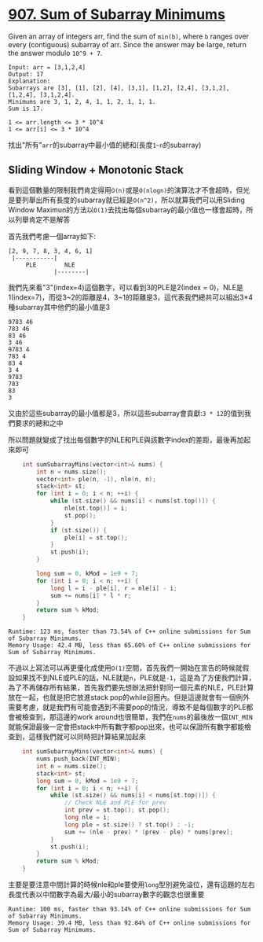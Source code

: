 # [907. Sum of Subarray Minimums](https://leetcode.com/problems/sum-of-subarray-minimums/)

Given an array of integers arr, find the sum of `min(b)`, where `b` ranges over every (contiguous) subarray of arr. Since the answer may be large, return the answer modulo `10^9 + 7`.

```
Input: arr = [3,1,2,4]
Output: 17
Explanation: 
Subarrays are [3], [1], [2], [4], [3,1], [1,2], [2,4], [3,1,2], [1,2,4], [3,1,2,4]. 
Minimums are 3, 1, 2, 4, 1, 1, 2, 1, 1, 1.
Sum is 17.
```

```
1 <= arr.length <= 3 * 10^4
1 <= arr[i] <= 3 * 10^4
```

找出"所有"`arr`的subarray中最小值的總和(長度`1~n`的subarray)

## Sliding Window + Monotonic Stack
看到這個數量的限制我們肯定得用`O(n)`或是`O(nlogn)`的演算法才不會超時，但光是要列舉出所有長度的subarray就已經是`O(n^2)`，所以就算我們可以用Sliding Window Maximun的方法以`O(1)`去找出每個subarray的最小值也一樣會超時，所以列舉肯定不是解答

首先我們考慮一個array如下:
```
[2, 9, 7, 8, 3, 4, 6, 1]
 |-----------|
     PLE        NLE
             |--------|
```
我們先來看"3"(index=4)這個數字，可以看到3的PLE是2(index = 0)，NLE是1(index=7)，而從3~2的距離是4，3~1的距離是3，這代表我們總共可以組出3*4種subarray其中他們的最小值是3
```
9783 46
783 46
83 46
3 46
9783 4
783 4
83 4
3 4
9783
783
83
3
```
又由於這些subarray的最小值都是3，所以這些subarray會貢獻:`3 * 12`的值到我們要求的總和之中

所以問題就變成了找出每個數字的NLE和PLE與該數字index的差距，最後再加起來即可
```cpp
    int sumSubarrayMins(vector<int>& nums) {
        int n = nums.size();
        vector<int> ple(n, -1), nle(n, n);
        stack<int> st;
        for (int i = 0; i < n; ++i) {
            while (st.size() && nums[i] < nums[st.top()]) {
                nle[st.top()] = i;
                st.pop();
            }
            if (st.size()) {
                ple[i] = st.top();
            }
            st.push(i);
        }

        long sum = 0, kMod = 1e9 + 7;
        for (int i = 0; i < n; ++i) {
            long l = i - ple[i], r = nle[i] - i;
            sum += nums[i] * l * r;
        }
        return sum % kMod;
    }
```

```
Runtime: 123 ms, faster than 73.54% of C++ online submissions for Sum of Subarray Minimums.
Memory Usage: 42.4 MB, less than 65.60% of C++ online submissions for Sum of Subarray Minimums.
```

不過以上寫法可以再更優化成使用`O(1)`空間，首先我們一開始在宣告的時候就假設如果找不到NLE或PLE的話，NLE就是`n`，PLE就是`-1`，這是為了方便我們計算，為了不再儲存所有結果，首先我們要先想辦法把針對同一個元素的NLE，PLE計算放在一起，也就是把它放進stack pop的while迴圈內。但是這邊就會有一個例外需要考慮，就是我們有可能會遇到不需要pop的情況，導致不是每個數字的PLE都會被檢查到，那這邊的work around也很簡單，我們在`nums`的最後放一個`INT_MIN`就能保證最後一定會把stack中所有數字都pop出來，也可以保證所有數字都能檢查到，這樣我們就可以同時把計算結果加起來

```cpp
    int sumSubarrayMins(vector<int>& nums) {
        nums.push_back(INT_MIN);
        int n = nums.size();
        stack<int> st;
        long sum = 0, kMod = 1e9 + 7;
        for (int i = 0; i < n; ++i) {
            while (st.size() && nums[i] < nums[st.top()]) {
                // Check NLE and PLE for prev
                int prev = st.top(); st.pop();
                long nle = i;
                long ple = st.size() ? st.top() : -1;
                sum += (nle - prev) * (prev - ple) * nums[prev];
            }
            st.push(i);
        }
        return sum % kMod;
    }
```

主要是要注意中間計算的時候nle和ple要使用`long`型別避免溢位，還有這題的左右長度代表以中間數字為最大/最小的subarray數字的觀念也很重要

```
Runtime: 100 ms, faster than 93.14% of C++ online submissions for Sum of Subarray Minimums.
Memory Usage: 39.4 MB, less than 92.84% of C++ online submissions for Sum of Subarray Minimums.
```
